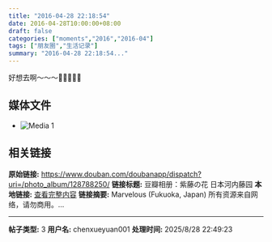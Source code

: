 ```yaml
---
title: "2016-04-28 22:18:54"
date: 2016-04-28T10:00:00+08:00
draft: false
categories: ["moments","2016","2016-04"]
tags: ["朋友圈","生活记录"]
summary: "2016-04-28 22:18:54..."
---
```


好想去啊～～～💜💜💜💜💜

## 媒体文件

- ![Media 1](/Moments/photos/2016-04-28/201604282218540.jpg)

## 相关链接

**原始链接:** https://www.douban.com/doubanapp/dispatch?uri=/photo_album/128788250/
**链接标题:** 豆瓣相册：紫藤の花  日本河内藤园
**本地链接:** [查看完整内容](/link_content/2016/04/2016-04-28/link_content/)
**链接摘要:** Marvelous
        (Fukuoka, Japan)
    所有资源来自网络，请勿商用。...

---

**帖子类型:** 3
**用户名:** chenxueyuan001
**处理时间:** 2025/8/28 22:49:23